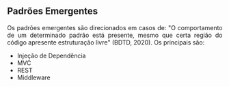 ## Padrões Emergentes

<p style="text-align: justify;">
Os padrões emergentes são direcionados em casos de: "O comportamento de um determinado padrão está presente, mesmo que certa região do código apresente estruturação livre" (BDTD, 2020). Os principais são: </p>

- Injeção de Dependência
- MVC
- REST
- Middleware
